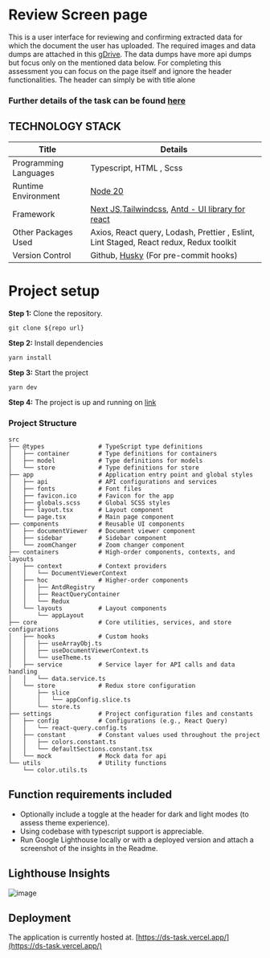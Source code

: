 # Review Screen page

This is a user interface for reviewing and confirming extracted data for which the document the user has uploaded. The
required images and data dumps are attached in
this [gDrive](https://drive.google.com/file/d/1vVayeGVpiTakSljgAH2xKcCS_s3L32Io/view?usp=sharing). The data dumps have
more api dumps but focus only on the mentioned data below.
For completing this assessment you can focus on the page itself and ignore the header functionalities. The header can
simply be with title alone

### Further details of the task can be found [here](https://docs.google.com/document/d/1Pn6U214pQohOOCt8bJsDQRLAnGtAi-PpbZa7YJnXEZU)

## TECHNOLOGY STACK

| Title                 | Details                                                                                                                                     |
|-----------------------|---------------------------------------------------------------------------------------------------------------------------------------------|
| Programming Languages | Typescript, HTML , Scss                                                                                                                     |
| Runtime Environment   | [Node 20](https://nodejs.org/en/blog/release/v20.9.0)                                                                                       |
| Framework             | [Next JS](https://nextjs.org),[Tailwindcss](https://tailwindcss.com/docs/installation), [Antd -  UI library for react](https://ant.design/) |
| Other Packages Used   | Axios, React query, Lodash, Prettier , Eslint, Lint Staged, React redux, Redux toolkit                                                      |
| Version Control       | Github, [Husky](https://typicode.github.io/husky/get-started.html) (For pre-commit hooks)                                                   |

# Project setup

**Step 1:** Clone the repository.
```
git clone ${repo url}
```

**Step 2:** Install dependencies

```
yarn install
```

**Step 3:** Start the project

```
yarn dev
```

**Step 4:** The project is up and running on [link](http://localhost:3000)

### Project Structure
```plaintext
src
├── @types               # TypeScript type definitions
│   ├── container        # Type definitions for containers
│   ├── model            # Type definitions for models
│   └── store            # Type definitions for store
├── app                  # Application entry point and global styles
│   ├── api              # API configurations and services
│   ├── fonts            # Font files
│   ├── favicon.ico      # Favicon for the app
│   ├── globals.scss     # Global SCSS styles
│   ├── layout.tsx       # Layout component
│   └── page.tsx         # Main page component
├── components           # Reusable UI components
│   ├── documentViewer   # Document viewer component
│   ├── sidebar          # Sidebar component
│   └── zoomChanger      # Zoom changer component
├── containers           # High-order components, contexts, and layouts
│   ├── context          # Context providers
│   │   └── DocumentViewerContext
│   ├── hoc              # Higher-order components
│   │   ├── AntdRegistry
│   │   ├── ReactQueryContainer
│   │   └── Redux
│   └── layouts          # Layout components
│       └── appLayout
├── core                 # Core utilities, services, and store configurations
│   ├── hooks            # Custom hooks
│   │   ├── useArrayObj.ts
│   │   ├── useDocumentViewerContext.ts
│   │   └── useTheme.ts
│   ├── service          # Service layer for API calls and data handling
│   │   └── data.service.ts
│   └── store            # Redux store configuration
│       ├── slice
│       │   └── appConfig.slice.ts
│       └── store.ts
├── settings             # Project configuration files and constants
│   ├── config           # Configurations (e.g., React Query)
│   │   └── react-query.config.ts
│   ├── constant         # Constant values used throughout the project
│   │   ├── colors.constant.ts
│   │   └── defaultSections.constant.tsx
│   └── mock             # Mock data for api
└── utils                # Utility functions
    └── color.utils.ts
```

## Function requirements included
- Optionally include a toggle at the header for dark and light modes (to assess theme experience).
- Using codebase with typescript support is appreciable.
- Run Google Lighthouse locally or with a deployed version and attach a screenshot of the insights in the Readme.

## Lighthouse Insights
![image](https://github.com/user-attachments/assets/aafa75fc-1dc9-47a6-a654-d66fd30beb3f)



## Deployment
The application is currently hosted at.
[https://ds-task.vercel.app/](https://ds-task.vercel.app/)
